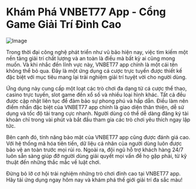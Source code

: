 # Khám Phá VNBET77 App - Cổng Game Giải Trí Đỉnh Cao

![Image](https://github.com/user-attachments/assets/bd51ea9f-0666-407b-a7a7-98ead6de688c)

Trong thời đại công nghệ phát triển như vũ bão hiện nay, việc tìm kiếm một nền tảng giải trí chất lượng và an toàn là điều mà bất kỳ ai cũng mong muốn. Và khi nhắc đến lĩnh vực này, VNBET77 app chính là một cái tên không thể bỏ qua. Đây là một ứng dụng cá cược trực tuyến được thiết kế đặc biệt với mục tiêu mang lại trải nghiệm giải trí tuyệt vời cho người dùng.

Ứng dụng này cung cấp một loạt các trò chơi đa dạng từ cá cược thể thao, casino trực tuyến, slot game đến xổ số và nhiều loại hình khác. Tất cả đều được cập nhật liên tục để đảm bảo sự phong phú và hấp dẫn. Điều làm nên điểm nhấn đặc biệt của VNBET77 app chính là giao diện thân thiện, dễ sử dụng và tốc độ tải trang cực nhanh. Người dùng có thể dễ dàng đăng ký tài khoản chỉ trong vài phút và bắt đầu tham gia các trò chơi yêu thích ngay lập tức.

Bên cạnh đó, tính năng bảo mật của VNBET77 app cũng được đánh giá cao. Với hệ thống mã hóa tiên tiến, dữ liệu cá nhân của người dùng luôn được bảo vệ an toàn trước mọi rủi ro. Ngoài ra, đội ngũ hỗ trợ khách hàng 24/7 luôn sẵn sàng giúp đỡ người dùng giải quyết mọi vấn đề họ gặp phải, từ kỹ thuật đến những thắc mắc về luật chơi.

Đừng bỏ lỡ cơ hội trải nghiệm những trò chơi đỉnh cao tại VNBET77 app. Hãy tải ứng dụng ngay hôm nay và khám phá thế giới giải trí đa sắc màu!